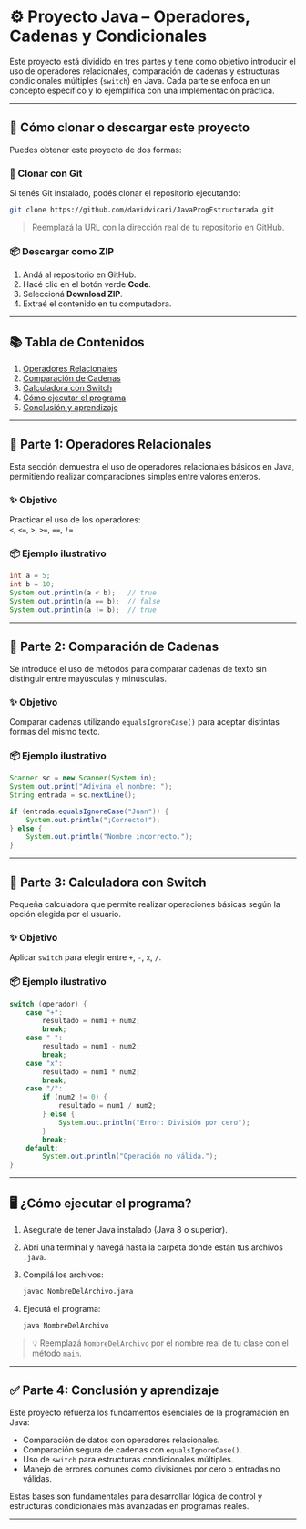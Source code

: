 # ⚙️ Proyecto Java – Operadores, Cadenas y Condicionales

Este proyecto está dividido en tres partes y tiene como objetivo introducir el uso de operadores relacionales, comparación de cadenas y estructuras condicionales múltiples (`switch`) en Java. Cada parte se enfoca en un concepto específico y lo ejemplifica con una implementación práctica.

---

## 🔽 Cómo clonar o descargar este proyecto

Puedes obtener este proyecto de dos formas:

### 🔗 Clonar con Git

Si tenés Git instalado, podés clonar el repositorio ejecutando:

```bash
git clone https://github.com/davidvicari/JavaProgEstructurada.git
```

> Reemplazá la URL con la dirección real de tu repositorio en GitHub.

### 📦 Descargar como ZIP

1. Andá al repositorio en GitHub.
2. Hacé clic en el botón verde **Code**.
3. Seleccioná **Download ZIP**.
4. Extraé el contenido en tu computadora.

---

## 📚 Tabla de Contenidos

1. [Operadores Relacionales](#-parte-1-operadores-relacionales)
2. [Comparación de Cadenas](#-parte-2-comparación-de-cadenas)
3. [Calculadora con Switch](#-parte-3-calculadora-con-switch)
4. [Cómo ejecutar el programa](#-cómo-ejecutar-el-programa)
5. [Conclusión y aprendizaje](#-parte-4-conclusión-y-aprendizaje)

---

## 🧩 Parte 1: Operadores Relacionales

Esta sección demuestra el uso de operadores relacionales básicos en Java, permitiendo realizar comparaciones simples entre valores enteros.

### ✨ Objetivo

Practicar el uso de los operadores:  
`<`, `<=`, `>`, `>=`, `==`, `!=`

### 📦 Ejemplo ilustrativo

```java
int a = 5;
int b = 10;
System.out.println(a < b);   // true
System.out.println(a == b);  // false
System.out.println(a != b);  // true
```

---

## 🧩 Parte 2: Comparación de Cadenas

Se introduce el uso de métodos para comparar cadenas de texto sin distinguir entre mayúsculas y minúsculas.

### ✨ Objetivo

Comparar cadenas utilizando `equalsIgnoreCase()` para aceptar distintas formas del mismo texto.

### 📦 Ejemplo ilustrativo

```java
Scanner sc = new Scanner(System.in);
System.out.print("Adivina el nombre: ");
String entrada = sc.nextLine();

if (entrada.equalsIgnoreCase("Juan")) {
    System.out.println("¡Correcto!");
} else {
    System.out.println("Nombre incorrecto.");
}
```

---

## 🧩 Parte 3: Calculadora con Switch

Pequeña calculadora que permite realizar operaciones básicas según la opción elegida por el usuario.

### ✨ Objetivo

Aplicar `switch` para elegir entre `+`, `-`, `x`, `/`.

### 📦 Ejemplo ilustrativo

```java
switch (operador) {
    case "+":
        resultado = num1 + num2;
        break;
    case "-":
        resultado = num1 - num2;
        break;
    case "x":
        resultado = num1 * num2;
        break;
    case "/":
        if (num2 != 0) {
            resultado = num1 / num2;
        } else {
            System.out.println("Error: División por cero");
        }
        break;
    default:
        System.out.println("Operación no válida.");
}
```

---

## 🖥️ ¿Cómo ejecutar el programa?

1. Asegurate de tener Java instalado (Java 8 o superior).
2. Abrí una terminal y navegá hasta la carpeta donde están tus archivos `.java`.
3. Compilá los archivos:

   ```bash
   javac NombreDelArchivo.java
   ```

4. Ejecutá el programa:

   ```bash
   java NombreDelArchivo
   ```

> 💡 Reemplazá `NombreDelArchivo` por el nombre real de tu clase con el método `main`.

---

## ✅ Parte 4: Conclusión y aprendizaje

Este proyecto refuerza los fundamentos esenciales de la programación en Java:

* Comparación de datos con operadores relacionales.
* Comparación segura de cadenas con `equalsIgnoreCase()`.
* Uso de `switch` para estructuras condicionales múltiples.
* Manejo de errores comunes como divisiones por cero o entradas no válidas.

Estas bases son fundamentales para desarrollar lógica de control y estructuras condicionales más avanzadas en programas reales.

---

